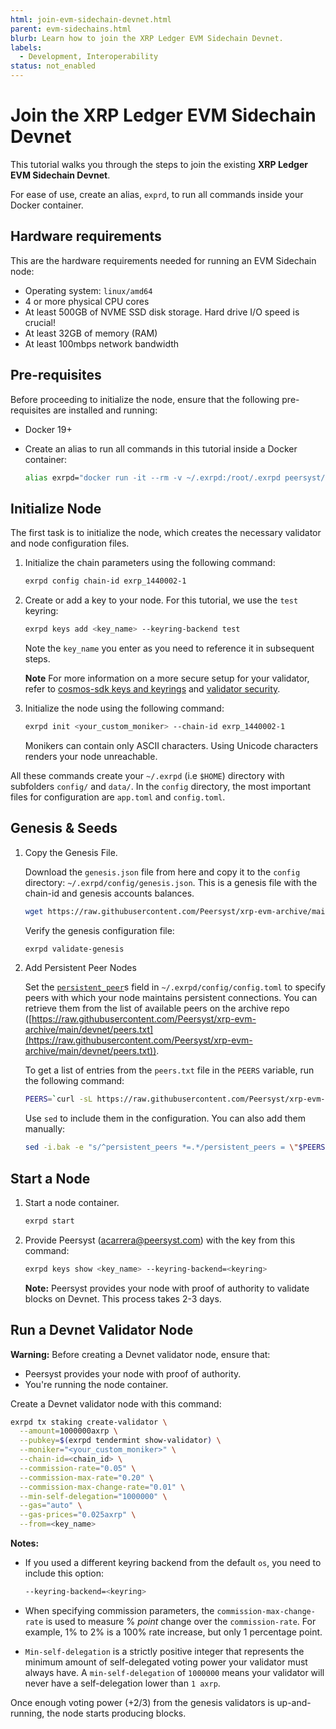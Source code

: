 ```yaml
---
html: join-evm-sidechain-devnet.html
parent: evm-sidechains.html
blurb: Learn how to join the XRP Ledger EVM Sidechain Devnet.
labels:
  - Development, Interoperability
status: not_enabled
---
```


# Join the XRP Ledger EVM Sidechain Devnet

This tutorial walks you through the steps to join the existing **XRP Ledger EVM Sidechain Devnet**.

For ease of use, create an alias, `exprd`, to run all commands inside your Docker container.

## Hardware requirements

This are the hardware requirements needed for running an EVM Sidechain node:

* Operating system: `linux/amd64`
* 4 or more physical CPU cores
* At least 500GB of NVME SSD disk storage. Hard drive I/O speed is crucial!
* At least 32GB of memory (RAM)
* At least 100mbps network bandwidth

## Pre-requisites

Before proceeding to initialize the node, ensure that the following pre-requisites are installed and running:

* Docker 19+
*   Create an alias to run all commands in this tutorial inside a Docker container:

    ```bash
    alias exrpd="docker run -it --rm -v ~/.exrpd:/root/.exrpd peersyst/xrp-evm-blockchain:latest exrpd"
    ```

## Initialize Node

The first task is to initialize the node, which creates the necessary validator and node configuration files.

1.  Initialize the chain parameters using the following command:

    ```bash
    exrpd config chain-id exrp_1440002-1
    ```
2.  Create or add a key to your node. For this tutorial, we use the `test` keyring:

    ```bash
    exrpd keys add <key_name> --keyring-backend test
    ```

    Note the `key_name` you enter as you need to reference it in subsequent steps.

    **Note** For more information on a more secure setup for your validator, refer to [cosmos-sdk keys and keyrings](https://docs.cosmos.network/v0.46/run-node/keyring.html) and [validator security](evm-sidechain-validator-security.md).
3.  Initialize the node using the following command:

    ```bash
    exrpd init <your_custom_moniker> --chain-id exrp_1440002-1
    ```

    Monikers can contain only ASCII characters. Using Unicode characters renders your node unreachable.

All these commands create your `~/.exrpd` (i.e `$HOME`) directory with subfolders `config/` and `data/`. In the `config` directory, the most important files for configuration are `app.toml` and `config.toml`.

## Genesis & Seeds

1.  Copy the Genesis File.

    Download the `genesis.json` file from here and copy it to the `config` directory: `~/.exrpd/config/genesis.json`. This is a genesis file with the chain-id and genesis accounts balances.

    ```bash
    wget https://raw.githubusercontent.com/Peersyst/xrp-evm-archive/main/poa-devnet/genesis.json ~/.exrpd/config/
    ```

    Verify the genesis configuration file:

    ```bash
    exrpd validate-genesis
    ```
2.  Add Persistent Peer Nodes

    Set the [`persistent_peer`](https://docs.tendermint.com/master/tendermint-core/using-tendermint.html#persistent-peer)s field in `~/.exrpd/config/config.toml` to specify peers with which your node maintains persistent connections. You can retrieve them from the list of available peers on the archive repo ([https://raw.githubusercontent.com/Peersyst/xrp-evm-archive/main/devnet/peers.txt](https://raw.githubusercontent.com/Peersyst/xrp-evm-archive/main/devnet/peers.txt)).

    To get a list of entries from the `peers.txt` file in the `PEERS` variable, run the following command:

    ```bash
    PEERS=`curl -sL https://raw.githubusercontent.com/Peersyst/xrp-evm-archive/main/poa-devnet/peers.txt | sort -R | head -n 10 | awk '{print $1}' | paste -s -d, -`
    ```

    Use `sed` to include them in the configuration. You can also add them manually:

    ```bash
    sed -i.bak -e "s/^persistent_peers *=.*/persistent_peers = \"$PEERS\"/" ~/.exrpd/config/config.toml
    ```

## Start a Node

1.  Start a node container.

    ```bash
    exrpd start
    ```
2.  Provide Peersyst ([acarrera@peersyst.com](mailto:acarrera@peersyst.com)) with the key from this command:

    ```bash
    exrpd keys show <key_name> --keyring-backend=<keyring>
    ```

    **Note:** Peersyst provides your node with proof of authority to validate blocks on Devnet. This process takes 2-3 days.

## Run a Devnet Validator Node

**Warning:** Before creating a Devnet validator node, ensure that:

* Peersyst provides your node with proof of authority.
* You're running the node container.

Create a Devnet validator node with this command:

```bash
exrpd tx staking create-validator \
  --amount=1000000axrp \
  --pubkey=$(exrpd tendermint show-validator) \
  --moniker="<your_custom_moniker>" \
  --chain-id=<chain_id> \
  --commission-rate="0.05" \
  --commission-max-rate="0.20" \
  --commission-max-change-rate="0.01" \
  --min-self-delegation="1000000" \
  --gas="auto" \
  --gas-prices="0.025axrp" \
  --from=<key_name>
```

**Notes:**

*   If you used a different keyring backend from the default `os`, you need to include this option:

    ```bash
    --keyring-backend=<keyring>
    ```
* When specifying commission parameters, the `commission-max-change-rate` is used to measure % _point_ change over the `commission-rate`. For example, 1% to 2% is a 100% rate increase, but only 1 percentage point.
* `Min-self-delegation` is a strictly positive integer that represents the minimum amount of self-delegated voting power your validator must always have. A `min-self-delegation` of `1000000` means your validator will never have a self-delegation lower than `1 axrp`.

Once enough voting power (+2/3) from the genesis validators is up-and-running, the node starts producing blocks.
